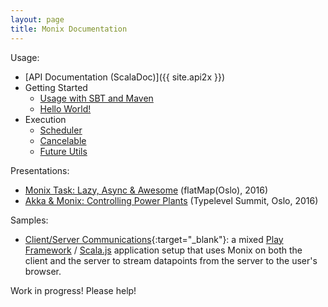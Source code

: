 ```yaml
---
layout: page
title: Monix Documentation
---
```


Usage:

- [API Documentation (ScalaDoc)]({{ site.api2x }})
- Getting Started
  - [Usage with SBT and Maven](./intro/usage.html)
  - [Hello World!](./intro/hello-world.html)
- Execution
  - [Scheduler](./execution/scheduler.html)
  - [Cancelable](./execution/cancelable.html)
  - [Future Utils](./execution/future-utils.html)

Presentations:

- [Monix Task: Lazy, Async &amp; Awesome](./presentations/2016-task-flatmap-oslo.html) (flatMap(Oslo), 2016)
- [Akka & Monix: Controlling Power Plants](./presentations/2016-akka-monix-typelevel.html) (Typelevel Summit, Oslo, 2016)

Samples:

- [Client/Server Communications](https://github.com/monixio/monix-sample/){:target="_blank"}:
  a mixed [Play Framework](https://www.playframework.com/) /
  [Scala.js](http://www.scala-js.org/) application setup that uses Monix
  on both the client and the server to stream datapoints from the server
  to the user's browser.

Work in progress! Please help!
